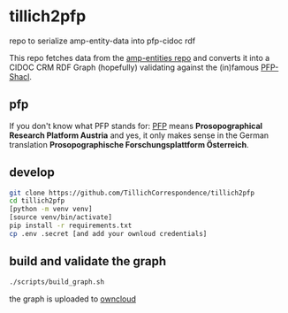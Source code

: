 # tillich2pfp
repo to serialize amp-entity-data into pfp-cidoc rdf

This repo fetches data from the [amp-entities repo](https://github.com/Auden-Musulin-Papers/amp-entities) and converts it into a CIDOC CRM RDF Graph (hopefully) validating against the (in)famous [PFP-Shacl](https://pfp-schema.acdh-ch-dev.oeaw.ac.at/shacl/shacl.ttl).

## pfp
If you don't know what PFP stands for: [PFP](https://www.oeaw.ac.at/acdh/research/dh-research-infrastructure/activities/modelling-humanities-data/pfp-prosopographical-research-platform-austria) means **Prosopographical Research Platform Austria** and yes, it only makes sense in the German translation **Prosopographische Forschungsplattform Österreich**.


## develop


```bash
git clone https://github.com/TillichCorrespondence/tillich2pfp
cd tillich2pfp
[python -m venv venv]
[source venv/bin/activate]
pip install -r requirements.txt
cp .env .secret [and add your ownloud credentials]
```



## build and validate the graph
```bash
./scripts/build_graph.sh
```

the graph is uploaded to [owncloud](https://cloud.oeaw.ac.at/index.php/s/NTjXBotgP988rbB)
